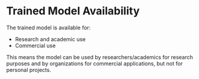 # Trained Model Availability

The trained model is available for:
- Research and academic use
- Commercial use

This means the model can be used by researchers/academics for research purposes and by organizations for commercial applications, but not for personal projects. 